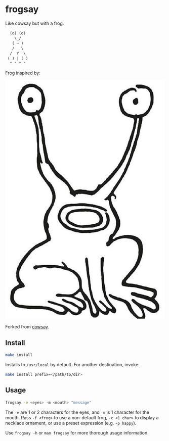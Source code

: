 # frogsay

Like cowsay but with a frog.

```text
  (o) (o)
    \_/
   ( ~ )
   /   \
  /  Y  \
 ( ) | ( )
  " " " "
```

Frog inspired by:

![frog](assets/frog.jpg)

Forked from [cowsay](https://github.com/cowsay-org/cowsay.git).

## Install

```sh
make install
```

Installs to `/usr/local` by default. For another destination, invoke:

```sh
make install prefix=</path/to/dir>
```

## Usage

```sh
frogsay -e <eyes> -m <mouth> "message"
```

The `-e` are 1 or 2 characters for the eyes, and `-m` is 1 character for the
mouth. Pass `-f <frog>` to use a non-default frog, `-c <1 char>` to display a
necklace ornament, or use a preset expression (e.g. `-p happy`).

Use `frogsay -h` or `man frogsay` for more thorough usage information.
